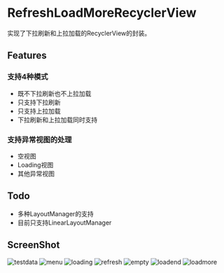 # RefreshLoadMoreRecyclerView
实现了下拉刷新和上拉加载的RecyclerView的封装。

## Features
### 支持4种模式
- 既不下拉刷新也不上拉加载
- 只支持下拉刷新
- 只支持上拉加载
- 下拉刷新和上拉加载同时支持

### 支持异常视图的处理
- 空视图
- Loading视图
- 其他异常视图
 
## Todo
- 多种LayoutManager的支持
- 目前只支持LinearLayoutManager

## ScreenShot
![testdata](http://7xl8mn.com1.z0.glb.clouddn.com/recycler_testdata_view.png)
![menu](http://7xl8mn.com1.z0.glb.clouddn.com/recycler_menu_view.png)
![loading](http://7xl8mn.com1.z0.glb.clouddn.com/recycler_loading_view.png)
![refresh](http://7xl8mn.com1.z0.glb.clouddn.com/recycler_refresh_view.png)
![empty](http://7xl8mn.com1.z0.glb.clouddn.com/recycler_empty_view.png)
![loadend](http://7xl8mn.com1.z0.glb.clouddn.com/recycler_loadend_view.png)
![loadmore](http://7xl8mn.com1.z0.glb.clouddn.com/recycler_loadmore_view.png)

